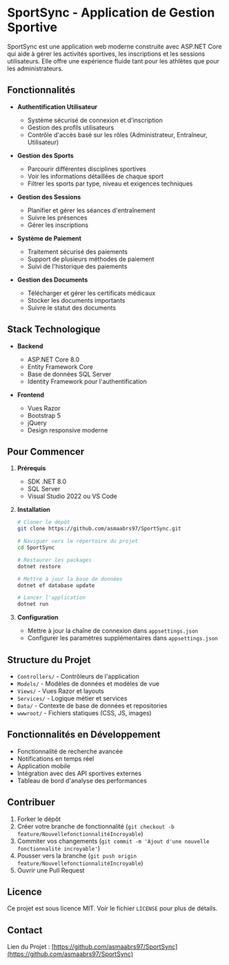 # SportSync - Application de Gestion Sportive

SportSync est une application web moderne construite avec ASP.NET Core qui aide à gérer les activités sportives, les inscriptions et les sessions utilisateurs. Elle offre une expérience fluide tant pour les athlètes que pour les administrateurs.

## Fonctionnalités

- **Authentification Utilisateur**
  - Système sécurisé de connexion et d'inscription
  - Gestion des profils utilisateurs
  - Contrôle d'accès basé sur les rôles (Administrateur, Entraîneur, Utilisateur)

- **Gestion des Sports**
  - Parcourir différentes disciplines sportives
  - Voir les informations détaillées de chaque sport
  - Filtrer les sports par type, niveau et exigences techniques

- **Gestion des Sessions**
  - Planifier et gérer les séances d'entraînement
  - Suivre les présences
  - Gérer les inscriptions

- **Système de Paiement**
  - Traitement sécurisé des paiements
  - Support de plusieurs méthodes de paiement
  - Suivi de l'historique des paiements

- **Gestion des Documents**
  - Télécharger et gérer les certificats médicaux
  - Stocker les documents importants
  - Suivre le statut des documents

## Stack Technologique

- **Backend**
  - ASP.NET Core 8.0
  - Entity Framework Core
  - Base de données SQL Server
  - Identity Framework pour l'authentification

- **Frontend**
  - Vues Razor
  - Bootstrap 5
  - jQuery
  - Design responsive moderne

## Pour Commencer

1. **Prérequis**
   - SDK .NET 8.0
   - SQL Server
   - Visual Studio 2022 ou VS Code

2. **Installation**
   ```bash
   # Cloner le dépôt
   git clone https://github.com/asmaabrs97/SportSync.git

   # Naviguer vers le répertoire du projet
   cd SportSync

   # Restaurer les packages
   dotnet restore

   # Mettre à jour la base de données
   dotnet ef database update

   # Lancer l'application
   dotnet run
   ```

3. **Configuration**
   - Mettre à jour la chaîne de connexion dans `appsettings.json`
   - Configurer les paramètres supplémentaires dans `appsettings.json`

## Structure du Projet

- `Controllers/` - Contrôleurs de l'application
- `Models/` - Modèles de données et modèles de vue
- `Views/` - Vues Razor et layouts
- `Services/` - Logique métier et services
- `Data/` - Contexte de base de données et repositories
- `wwwroot/` - Fichiers statiques (CSS, JS, images)

## Fonctionnalités en Développement

- Fonctionnalité de recherche avancée
- Notifications en temps réel
- Application mobile
- Intégration avec des API sportives externes
- Tableau de bord d'analyse des performances

## Contribuer

1. Forker le dépôt
2. Créer votre branche de fonctionnalité (`git checkout -b feature/NouvellefonctionnalitéIncroyable`)
3. Commiter vos changements (`git commit -m 'Ajout d'une nouvelle fonctionnalité incroyable'`)
4. Pousser vers la branche (`git push origin feature/NouvellefonctionnalitéIncroyable`)
5. Ouvrir une Pull Request

## Licence

Ce projet est sous licence MIT. Voir le fichier `LICENSE` pour plus de détails.

## Contact

Lien du Projet : [https://github.com/asmaabrs97/SportSync](https://github.com/asmaabrs97/SportSync)
